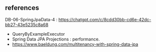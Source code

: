 ## references
DB-06-SpringJpaData-4 : https://chatgpt.com/c/8cdd30bb-cd6e-42dc-bb27-43e5235c8a68

- QueryByExampleExecutor
- Spring Data JPA Projections : performance.
- https://www.baeldung.com/multitenancy-with-spring-data-jpa
